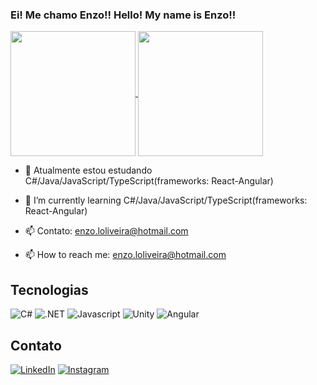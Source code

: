 
### Ei! Me chamo Enzo!! Hello! My name is Enzo!!  
<a href="https://github-readme-stats.vercel.app/api?username=KradGm">
  <img height=200 align="center" src="https://github-readme-stats.vercel.app/api?username=KradGm&show_icons=true&theme=dark" />
</a>
<a href="https://github.com/KradGm/convoychat">
  <img height=200 align="center" src="https://github-readme-stats.vercel.app/api/top-langs?username=KradGm&layout=compact&langs_count=8&card_width=320&show_icons=true&theme=dark" />
</a>

- 🌱 Atualmente estou estudando C#/Java/JavaScript/TypeScript(frameworks: React-Angular)

- 🌱 I’m currently learning C#/Java/JavaScript/TypeScript(frameworks: React-Angular)
- 📫 Contato: enzo.loliveira@hotmail.com

- 📫 How to reach me: enzo.loliveira@hotmail.com

## Tecnologias
![C#](https://img.shields.io/badge/csharp-000?style=for-the-badge&logo=csharp)
![.NET](https://img.shields.io/badge/dotnet-000?style=for-the-badge&logo=dotnet)
![Javascript](https://img.shields.io/badge/javascript-000?style=for-the-badge&logo=javascript)
![Unity](https://img.shields.io/badge/unity-000?style=for-the-badge&logo=unity)
![Angular](https://img.shields.io/badge/Angular-000?style=for-the-badge&logo=angular&logoColor=C3002F)

## Contato
[![LinkedIn](https://img.shields.io/badge/LinkedIn-000?style=for-the-badge&logo=linkedin&logoColor=0E76A8)](https://www.linkedin.com/in/enzo-lopes-de-oliveira-200412228/)
[![Instagram](https://img.shields.io/badge/Instagram-000?style=for-the-badge&logo=instagram)](https://www.instagram.com/enzoliveiira/)
